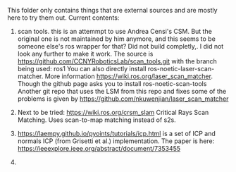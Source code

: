 This folder only contains things that are external sources and are mostly here to try them out. Current contents:

1. scan tools. this is an attemmpt to use Andrea Censi's CSM. But the original one is not maintained by him anymore, and this seems to be someone else's ros wrapper for that? Did not build completly,. I did not look any further to make it work. The source is https://github.com/CCNYRoboticsLab/scan_tools.git with the branch being used: ros1
You can also directly install ros-noetic-laser-scan-matcher. More information https://wiki.ros.org/laser_scan_matcher. Though the github page asks you to install ros-noetic-scan-tools
Another git repo that uses the LSM from this repo and fixes some of the problems is given by https://github.com/nkuwenjian/laser_scan_matcher


2. Next to be tried: https://wiki.ros.org/crsm_slam Critical Rays Scan Matching. Uses scan-to-map matching instead of s2s.


3. https://laempy.github.io/pyoints/tutorials/icp.html is a set of ICP and normals ICP (from Grisetti et al.) implementation. The paper is here: https://ieeexplore.ieee.org/abstract/document/7353455

4.